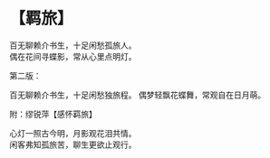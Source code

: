 # 【羁旅】

百无聊赖介书生，十足闲愁孤旅人。  
偶在花间寻蝶影，常从心里点明灯。

第二版：

百无聊赖介书生，十足闲愁独旅程。 
偶梦轻飘花蝶舞，常观自在日月萌。


附：缪锐萍【感怀羁旅】

心灯一照古今明，月影观花泪共情。  
闲客弗知孤旅苦，聊生更欲止观行。